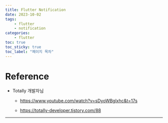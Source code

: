 ```yaml
---
title: Flutter Notification
date: 2023-10-02
tags: 
    - flutter
    - notification
categories: 
    - flutter
toc: true
toc_sticky: true
toc_label: "페이지 목차"
---
```


# Reference

- Totally 개발자님

  - https://www.youtube.com/watch?v=sDyoWBglxhc&t=17s

  - https://totally-developer.tistory.com/88

----

